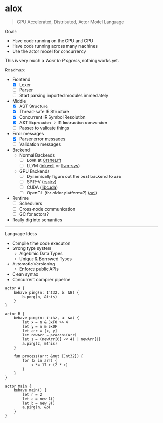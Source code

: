 # alox

> GPU Accelerated, Distributed, Actor Model Language

Goals:

* Have code running on the GPU and CPU
* Have code running across many machines
* Use the actor model for concurrency

This is very much a _Work In Progress_, nothing works yet.

Roadmap:

* Frontend
    * [x] Lexer
    * [ ] Parser
    * [ ] Start parsing imported modules immediately
* Middle
    * [x] AST Structure
    * [x] Thread-safe IR Structure
    * [x] Concurrent IR Symbol Resolution
    * [x] AST Expression -> IR Instruction conversion
    * [ ] Passes to validate things
* Error messages
    * [x] Parser error messages
    * [ ] Validation messages
* Backend
    * Normal Backends
        * [ ] Look at [CraneLift](https://github.com/CraneStation/CraneLift)
        * [ ] LLVM ([inkwell](https://github.com/TheDan64/inkwell) or [llvm-sys](https://crates.io/crates/llvm-sys))
    * GPU Backends
        * [ ] Dynamically figure out the best backend to use
        * [ ] SPIR-V ([rspirv](https://github.com/gfx-rs/rspirv))
        * [ ] CUDA ([libcuda](https://github.com/peterhj/libcuda))
        * [ ] OpenCL (for older platforms?) ([ocl](https://github.com/cogciprocate/ocl))
* Runtime
    * [ ] Schedulers
    * [ ] Cross-node communication
    * [ ] GC for actors?
* Really dig into semantics
---

Language Ideas

* Compile time code execution
* Strong type system
    * Algebraic Data Types
    * Unique & Borrowed Types
* Automatic Versioning
    * Enforce public APIs
* Clean syntax
* Concurrent compiler pipeline

```pony
actor A {
    behave ping(n: Int32, b: &B) {
        b.pong(n, &this)
    }
}

actor B {
    behave pong(n: Int32, a: &A) {
        let x = n & 0xF0 >> 4
        let y = n & 0x0F
        let arr = [x, y]
        let newArr = process(arr)
        let z = (newArr[0] << 4) | newArr[1]
        a.ping(z, &this)
    }

    fun process(arr: &mut [Int32]) {
        for (x in arr) {
            x *= 17 + (2 * x)
        }
    }
}

actor Main {
    behave main() {
        let n = 2
        let a = new A()
        let b = new B()
        a.ping(n, &b)
    }
}
```
